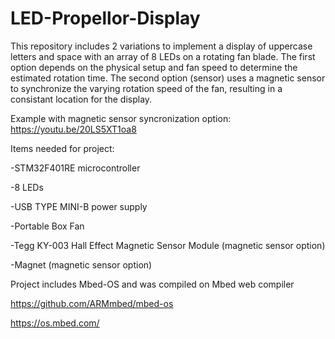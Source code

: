 # LED-Propellor-Display

This repository includes 2 variations to implement a display of uppercase letters and space with an array of 8 LEDs on a rotating fan blade. The first option depends on the physical setup and fan speed to determine the estimated rotation time. The second option (sensor) uses a magnetic sensor to synchronize the varying rotation speed of the fan, resulting in a consistant location for the display. 

Example with magnetic sensor syncronization option:
https://youtu.be/20LS5XT1oa8

Items needed for project:

\-STM32F401RE microcontroller

\-8 LEDs

\-USB TYPE MINI-B power supply

\-Portable Box Fan

\-Tegg KY-003 Hall Effect Magnetic Sensor Module (magnetic sensor option)

\-Magnet (magnetic sensor option)

Project includes Mbed-OS and was compiled on Mbed web compiler

https://github.com/ARMmbed/mbed-os

https://os.mbed.com/


